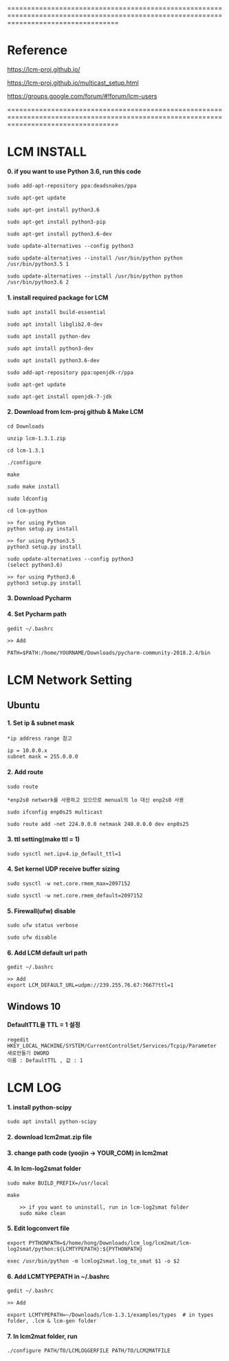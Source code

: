 ========================================================================================================================================
# Reference

https://lcm-proj.github.io/

https://lcm-proj.github.io/multicast_setup.html

https://groups.google.com/forum/#!forum/lcm-users

========================================================================================================================================

# LCM INSTALL

####	0. if you want to use Python 3.6, run this code
	
	sudo add-apt-repository ppa:deadsnakes/ppa
	
	sudo apt-get update
	
	sudo apt-get install python3.6
	
	sudo apt-get install python3-pip
	
	sudo apt-get install python3.6-dev
	
	sudo update-alternatives --config python3
	
	sudo update-alternatives --install /usr/bin/python python /usr/bin/python3.5 1
	
	sudo update-alternatives --install /usr/bin/python python /usr/bin/python3.6 2

####	1. install required package for LCM

	sudo apt install build-essential
	
	sudo apt install libglib2.0-dev
	
	sudo apt install python-dev
	
	sudo apt install python3-dev
 	
	sudo apt install python3.6-dev
	
	sudo add-apt-repository ppa:openjdk-r/ppa
	
	sudo apt-get update
	
	sudo apt-get install openjdk-7-jdk
  
  
####	2. Download from lcm-proj github & Make LCM
	
	cd Downloads
	
	unzip lcm-1.3.1.zip
  	
	cd lcm-1.3.1
  	
	./configure
  	
	make
  	
	sudo make install
  	
	sudo ldconfig
  	
	cd lcm-python
  	
	>> for using Python
	python setup.py install
  	
	>> for using Python3.5
	python3 setup.py install
  	
	sudo update-alternatives --config python3
	(select python3.6)
  	
	>> for using Python3.6
	python3 setup.py install 
  
####	3. Download Pycharm

####	4. Set Pycharm path
  	
	gedit ~/.bashrc
	
	>> Add
	
	PATH=$PATH:/home/YOURNAME/Downloads/pycharm-community-2018.2.4/bin


# LCM Network Setting
## Ubuntu

####	1. Set ip & subnet mask

	*ip address range 참고
		
	ip = 10.0.0.x
	subnet mask = 255.0.0.0	

####	2. Add route

	sudo route
	
	*enp2s0 network를 사용하고 있으므로 menual의 lo 대신 enp2s0 사용

	sudo ifconfig enp0s25 multicast
		
	sudo route add -net 224.0.0.0 netmask 240.0.0.0 dev enp0s25

####	3. ttl setting(make ttl = 1)

	sudo sysctl net.ipv4.ip_default_ttl=1

####	4. Set kernel UDP receive buffer sizing

	sudo sysctl -w net.core.rmem_max=2097152

	sudo sysctl -w net.core.rmem_default=2097152

####	5. Firewall(ufw) disable

	sudo ufw status verbose
	
	sudo ufw disable	

####	6. Add LCM default url path

	gedit ~/.bashrc
		
	>> Add
	export LCM_DEFAULT_URL=udpm://239.255.76.67:7667?ttl=1

## Windows 10

####	DefaultTTL을 TTL = 1 설정

	regedit
	HKEY_LOCAL_MACHINE/SYSTEM/CurrentControlSet/Services/Tcpip/Parameter
	새로만들기 DWORD
	이름 : DefaultTTL , 값 : 1



# LCM LOG

####	1. install python-scipy
	
	sudo apt install python-scipy

####	2. download lcm2mat.zip file

####	3. change path code (yoojin -> YOUR_COM) in lcm2mat

####	4. In lcm-log2smat folder
  	
	sudo make BUILD_PREFIX=/usr/local
  	
	make
  
    	>> if you want to uninstall, run in lcm-log2smat folder
    	sudo make clean
    
####	5. Edit logconvert file
  	
	export PYTHONPATH=$/home/hong/Downloads/lcm_log/lcm2mat/lcm-log2smat/python:${LCMTYPEPATH}:${PYTHONPATH}
  	
	exec /usr/bin/python -m lcmlog2smat.log_to_smat $1 -o $2
  
####	6. Add LCMTYPEPATH in ~/.bashrc
  	
	gedit ~/.bashrc
	
	>> Add
     	
	export LCMTYPEPATH=~/Downloads/lcm-1.3.1/examples/types  # in types folder, .lcm & lcm-gen folder
  
####	7. In lcm2mat folder, run 
  	
	./configure PATH/TO/LCMLOGGERFILE PATH/TO/LCM2MATFILE

